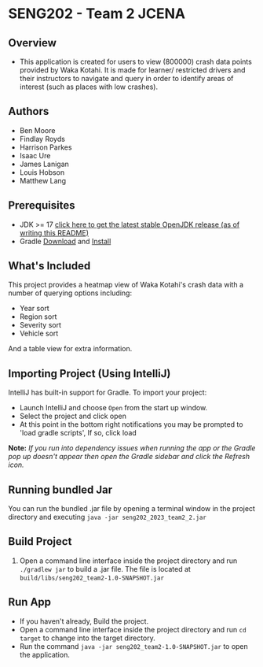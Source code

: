 # SENG202 - Team 2 JCENA

## Overview
- This application is created for users to view (800000) crash data points provided by Waka Kotahi. It is made for learner/ restricted drivers and their instructors to navigate and query in order to identify areas of interest (such as places with low crashes).

## Authors
- Ben Moore
- Findlay Royds
- Harrison Parkes
- Isaac Ure
- James Lanigan
- Louis Hobson
- Matthew Lang

## Prerequisites
- JDK >= 17 [click here to get the latest stable OpenJDK release (as of writing this README)](https://jdk.java.net/18/)
- Gradle [Download](https://gradle.org/releases/) and [Install](https://gradle.org/install/)


## What's Included
This project provides a heatmap view of Waka Kotahi's crash data with a number of querying options including:
- Year sort
- Region sort
- Severity sort
- Vehicle sort

And a table view for extra information.
## Importing Project (Using IntelliJ)
IntelliJ has built-in support for Gradle. To import your project:

- Launch IntelliJ and choose `Open` from the start up window.
- Select the project and click open
- At this point in the bottom right notifications you may be prompted to 'load gradle scripts', If so, click load

**Note:** *If you run into dependency issues when running the app or the Gradle pop up doesn't appear then open the Gradle sidebar and click the Refresh icon.*

## Running bundled Jar
You can run the bundled .jar file by opening a terminal window in the project directory and executing `java -jar seng202_2023_team2_2.jar`

## Build Project 
1. Open a command line interface inside the project directory and run `./gradlew jar` to build a .jar file. The file is located at `build/libs/seng202_team2-1.0-SNAPSHOT.jar`

## Run App
- If you haven't already, Build the project.
- Open a command line interface inside the project directory and run `cd target` to change into the target directory.
- Run the command `java -jar seng202_team2-1.0-SNAPSHOT.jar` to open the application.
